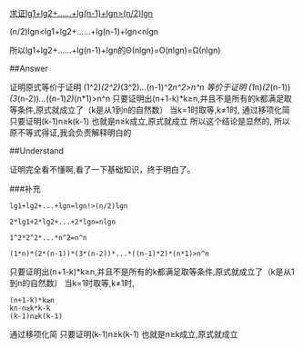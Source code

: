 [求证lg1+lg2+……+lg(n-1)+lgn>(n/2)lgn ](http://www.zybang.com/question/383fd5a4bb4cad1d38e9483b988f826d.html)

(n/2)lgn<lg1+lg2+……+lg(n-1)+lgn<nlgn

所以lg1+lg2+……+lg(n-1)+lgn的Θ(nlgn)=O(nlgn)=Ω(nlgn)

##Answer

证明原式等价于证明
(1^2)*(2^2)*(3^2)*...*(n-1)^2*n^2>n^n
等价于证明
(1*n)*(2*(n-1))*(3*(n-2))*...*((n-1)*2)*(n*1)>n^n
只要证明出(n+1-k)*k≥n,并且不是所有的k都满足取等条件,原式就成立了（k是从1到n的自然数）
当k=1时取等,k≠1时,
通过移项化简
只要证明(k-1)n≥k(k-1)
也就是n≥k成立,原式就成立
所以这个结论是显然的,
所以原不等式得证,我会负责解释明白的

##Understand

证明完全看不懂啊,看了一下基础知识，终于明白了。

###补充

```
lg1+lg2+...+lgn=lgn!>(n/2)lgn 

2*lg1+2*lg2+...+2*lgn=nlgn 

1^2*2^2*...*n^2=n^n

(1*n)*(2*(n-1))*(3*(n-2))*...*((n-1)*2)*(n*1)>n^n

```

只要证明出(n+1-k)*k≥n,并且不是所有的k都满足取等条件,原式就成立了（k是从1到n的自然数）
当k=1时取等,k≠1时,

```
(n+1-k)*k≥n
kn-n≥k*k-k
(k-1)n≥k(k-1)
```

通过移项化简
只要证明(k-1)n≥k(k-1)
也就是n≥k成立,原式就成立


